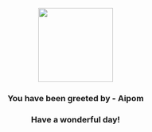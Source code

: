 <p align="center">
    <img src="https://raw.githubusercontent.com/PokeAPI/sprites/master/sprites/pokemon/190.png" width="150" height="150">
</p>
<h3 align="center">You have been greeted by - <b>Aipom</b></h3>
<h3 align="center">Have a wonderful day!</h3>
